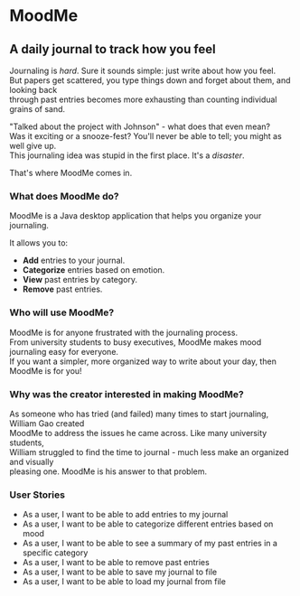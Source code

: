 # MoodMe  
## A daily journal to track how you feel

Journaling is *hard*.  Sure it sounds simple: just write about how you feel.  
But papers get scattered, you type things down and forget about them, and looking back   
through past entries becomes more exhausting than counting individual grains of sand.  

"Talked about the project with Johnson" - what does that even mean?  
Was it exciting or a snooze-fest?  You'll never be able to tell; you might as well give up.  
This journaling idea was stupid in the first place.  It's a *disaster*.

That's where MoodMe comes in.

### What does MoodMe do?

MoodMe is a Java desktop application that helps you organize your journaling.  

It allows you to:
- **Add** entries to your journal.
- **Categorize** entries based on emotion.
- **View** past entries by category.
- **Remove** past entries.

### Who will use MoodMe?

MoodMe is for anyone frustrated with the journaling process.  
From university students to busy executives, MoodMe makes mood journaling easy for everyone.  
If you want a simpler, more organized way to write about your day, then MoodMe is for you!

### Why was the creator interested in making MoodMe?

As someone who has tried (and failed) many times to start journaling, William Gao created  
MoodMe to address the issues he came across.  Like many university students,  
William struggled to find the time to journal - much less make an organized and visually  
pleasing one.  MoodMe is his answer to that problem.

### User Stories
- As a user, I want to be able to add entries to my journal
- As a user, I want to be able to categorize different entries based on mood
- As a user, I want to be able to see a summary of my past entries in a specific category
- As a user, I want to be able to remove past entries
- As a user, I want to be able to save my journal to file
- As a user, I want to be able to load my journal from file
